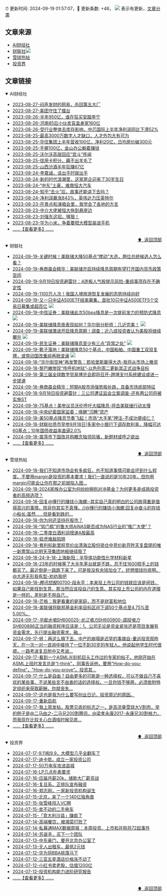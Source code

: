 ##

:alarm_clock: 更新时间: 2024-09-19 01:57:07，:rocket: 更新条数: +46， ![](/assets/dot.png) 表示有更新，[文章分类](/TAGS.md)

## 文章来源

- [AI财经社](#ai财经社)  
- [财联社](#财联社)![](/assets/dot.png)   
- [雪球热帖](#雪球热帖)  
- [投资界](#投资界)  

## 文章链接

<details open>
<summary id="ai财经社">
 AI财经社
</summary>


- [2023-08-27-闷声发财的网易，杀回第五大厂](https://www.aicaijing.com.cn/article/18610)  
- [2023-08-27-美团守住了擂台](https://www.aicaijing.com.cn/article/18611)  
- [2023-08-26-半年950亿，谁在狂买安踏李宁](https://www.aicaijing.com.cn/article/18607)  
- [2023-08-26-河南85后小伙卖盲盒身家160亿](https://www.aicaijing.com.cn/article/18608)  
- [2023-08-26-受行业整体去库存影响，中芯国际上半年净利润同比下滑52%](https://www.aicaijing.com.cn/article/18609)  
- [2023-08-25-最高3000万数字人才缺口，人才外包大有可为](https://www.aicaijing.com.cn/article/18601)  
- [2023-08-25-华住集团上半年营收100亿，净利20亿，日均房价破300元](https://www.aicaijing.com.cn/article/18602)  
- [2023-08-25-手握100亿，金山办公躺着赚钱](https://www.aicaijing.com.cn/article/18603)  
- [2023-08-25-沃尔沃高层回应“宫斗”传闻](https://www.aicaijing.com.cn/article/18604)  
- [2023-08-25-信用卡积分，薅不出羊毛了](https://www.aicaijing.com.cn/article/18605)  
- [2023-08-25-山西汾酒半年狂赚67亿](https://www.aicaijing.com.cn/article/18606)  
- [2023-08-24-李嘉诚，该出手时就出手](https://www.aicaijing.com.cn/article/18596)  
- [2023-08-24-新的时代浪潮里，这家房企迎来了30岁生日](https://www.aicaijing.com.cn/article/18597)  
- [2023-08-24-“中东”土豪，难救恒大汽车](https://www.aicaijing.com.cn/article/18598)  
- [2023-08-24-知乎“去火”后，故事还能讲下去吗？](https://www.aicaijing.com.cn/article/18599)  
- [2023-08-24-净利润暴涨843%，英伟达力压英特尔](https://www.aicaijing.com.cn/article/18600)  
- [2023-08-23-在景点和演唱会里，我学会了各地的方言](https://www.aicaijing.com.cn/article/18591)  
- [2023-08-23-中介大佬被恒大拖到悬崖边](https://www.aicaijing.com.cn/article/18592)  
- [2023-08-23-刘强东这招，够狠！](https://www.aicaijing.com.cn/article/18593)  
- [2023-08-23-华为小米，争着要把大模型装进手机](https://www.aicaijing.com.cn/article/18594)  
- [......【查看更多】......](/details/AI财经社.md)

<div align="right"><a href="#文章来源">⬆ &nbsp;返回顶部</a></div>
</details>

<details open>
<summary id="财联社">
 财联社
</summary>


- [2024-09-19-关键时候！美联储大降50基点“搅动”大选，两位总统候选人怎么看？](https://www.cls.cn/detail/1802408)  
- [2024-09-19-券商晨会精华：美联储开启持续降息周期有望打开国内货币政策空间](https://www.cls.cn/detail/1802436)  
- [2024-09-19-9月19日投资避雷针：4连板人气股提示风险-重组事项存在不确定性](https://www.cls.cn/detail/1802429)  
- [2024-09-19-1100万人次！我国入境旅游恢复发展的态势持续向好](https://www.cls.cn/detail/1802416)  
- [2024-09-19-又一只中证A500ETF结束募集，首批10只中证A500ETF5个交易日募集或超百亿](https://www.cls.cn/detail/1802454) ![](/assets/new.png)  
- [2024-09-19-中信证券：美联储此次50bps降息是一次提前发力的预防式降息](https://www.cls.cn/detail/1802450) ![](/assets/new.png)  
- [2024-09-19-美联储降息夜表现如何？华尔街分析师：几近完美！](https://www.cls.cn/detail/1802438) ![](/assets/new.png)  
- [2024-09-19-美联储激进开启降息周期！调查：近八成投资者认为美股将继续攀升](https://www.cls.cn/detail/1802439) ![](/assets/new.png)  
- [2024-09-19-民生证券：美联储降息至少有三点“异常之处”](https://www.cls.cn/detail/1802432) ![](/assets/new.png)  
- [2024-09-19-靴子落地！美联储降息50个基点，中国船舶、中国重工双双复牌，或带动国改重组再掀波澜](https://www.cls.cn/detail/1802516) ![](/assets/new.png)  
- [2024-09-18-“华尔街空神”再发警告：若哈里斯赢得大选-我将从市场上撤资](https://www.cls.cn/detail/1801266)  
- [2024-09-18-黎巴嫩惨现“传呼机地狱”-以色列周二更新其正式战争目标](https://www.cls.cn/detail/1801272)  
- [2024-09-18-第三届全球数字贸易博览会即将召开-跨境支付系统建设或进一步提速](https://www.cls.cn/detail/1801151)  
- [2024-09-18-券商晨会精华：短期A股市场强势股补跌，具备市场底部特征](https://www.cls.cn/detail/1801173)  
- [2024-09-18-9月18日投资避雷针：三公司遭证监会立案调查-还有两公司将被实施ST](https://www.cls.cn/detail/1801175)  
- [2024-09-18-75基点！美参议员沃伦呼吁大幅降息-抨击美联储行动太慢](https://www.cls.cn/detail/1801172)  
- [2024-09-18-中央纪委国家监委：唤醒“沉睡”资产](https://www.cls.cn/detail/1801207)  
- [2024-09-18-美50基点降息节奏飞起！市场“大手笔”押注-不成功便成仁？](https://www.cls.cn/detail/1801241)  
- [2024-09-18-财联社债市早参9月18日|多家中小银行下调存款利率，降幅可达60基点；10年国债收益率直逼2.0%](https://www.cls.cn/detail/1801188)  
- [2024-09-18-震荡市下国改并购概念独领风骚，新题材或呼之欲出](https://www.cls.cn/detail/1801245)  
- [......【查看更多】......](/details/财联社.md)

<div align="right"><a href="#文章来源">⬆ &nbsp;返回顶部</a></div>
</details>

<details open>
<summary id="雪球热帖">
 雪球热帖
</summary>


- [2024-09-18-我们不知道市场会有多疯狂，也不知道事情可能会坏到什么程度。不要用margin是投资的基本要求！我们一直说的是10年20年，但你用margin可能会让你在那之前就陷入困...](https://xueqiu.com/1247347556/304858189)  
- [2024-09-18-2024家族办公室为何纷纷拥抱对冲基金？为何更多是成熟投资者的高频选项？](https://xueqiu.com/6025649448/304872856)  
- [2024-09-18-回复@懂行的赚钱小海螺:-其实自己真的明白的公司跌得重是值得高兴的事情，除非你其实不真懂。//@懂行的赚钱小海螺:回复@奋斗的存钱小船长:虽然……但是看到跌的...](https://xueqiu.com/1247347556/304858381)  
- [2024-09-18-你为何还坚持在股市？](https://xueqiu.com/5939653998/304849045)  
- [2024-09-18-“低门槛”的鲁大师AiNAS能否成为NAS行业的“推广大使”？](https://xueqiu.com/5011489057/304846399)  
- [2024-09-18-二季度白酒利润增速A股最高](https://xueqiu.com/5514535679/304826987)  
- [2024-09-18-猛虎难敌陷阱](https://xueqiu.com/9598793634/304830063)  
- [2024-09-18-套利标新里程竞价出清海立股份锁仓中竞价新开昨天复盘提的唯一新票常山北明天茂集团地板继续吸了](https://xueqiu.com/7141667422/304832103)  
- [2024-09-18-24-9-18-上海新阳：半导体功能性化学材料新星](https://xueqiu.com/8772786299/304847210)  
- [2024-09-18-23年的时候等了大半年茅台就是不跌，忍不住1600把手上的钱都买了。最近倒是一路跌下来了，可是我没有余钱加仓了，好想借钱抄底啊。@大道无形我有型-劝劝我吧](https://xueqiu.com/1566996805/304857618)  
- [2024-09-18-$腾讯控股00700$-段永平：本来投上市公司的钱就应该是闲钱，如果自己能找到生意，那当然应该投自己的生意。其实投上市公司的内在道理是一样的，差别是不用自己...](https://xueqiu.com/5842658502/304846242)  
- [2024-09-18-芒格：我更看重的是家庭，而不是财富和地位](https://xueqiu.com/2524803655/304877096)  
- [2024-09-18-美联储将联邦基金利率目标区间下调50个基点至4.75%至5.00%。](https://xueqiu.com/5124430882/304933524)  
- [2024-09-17-$华能水电SH600025$-$长江电力SH600900$-$国投电力SH600886$正当的融资程序应该是：1、公司无论是资金紧张还是项目发展有资金需求，先行提出融资需求，融...](https://xueqiu.com/5280764152/304791967)  
- [2024-09-17-转：再这么搞下去，中产的崩塌是迟早的事摘自-重远投资观昨天，在一次一对一咨询中接待了一位不到30岁的年轻人。他说起他学生时代很顺，一路考进复旦附中又考进...](https://xueqiu.com/6410129477/304802637)  
- [2024-09-17-看到一个ASML光刻机巨头工作过的专家的帖子，他刚开始在ASML上班时发言总是“I-think”，同事告诉他，要用“How-do-you-define”，“How-do-you-prove”。投资其...](https://xueqiu.com/1622002697/304782142)  
- [2024-09-17-什么是自由？自由更多的可能是一种选择权，可以不做自己不喜欢的某些事、不说某些言不由衷的话的选择权。一旦你钱不够用，必须依附特定组织来获取薪酬，你就丧失...](https://xueqiu.com/3167081651/304781066)  
- [2024-09-17-这也是我为什么要写创业日记、投资周记的原因。](https://xueqiu.com/3393395193/304773798)  
- [2024-09-17-重新启航](https://xueqiu.com/1760673340/304777129)  
- [2024-09-17-我上周发帖，股票见底的标志之一，是高流量雪球大V割肉，举的例子是@二马由之-二马兄200割腾讯，@梁孝永康2017-永康兄30割格力，而我现在比较关心白酒啥时候见底...](https://xueqiu.com/3354236440/304779046)  
- [......【查看更多】......](/details/雪球热帖.md)

<div align="right"><a href="#文章来源">⬆ &nbsp;返回顶部</a></div>
</details>

<details open>
<summary id="投资界">
 投资界
</summary>


- [2024-07-17-9.11和9.9，大模型几乎全翻车了](https://posts.careerengine.us/p/6697778c44726b29bffa3a09)  
- [2024-07-17-迪卡侬，成立一家投资公司](https://posts.careerengine.us/p/6697778c44726b29bffa3a01)  
- [2024-07-17-50万电车攻进县城](https://posts.careerengine.us/p/6697779c831e1d29eea44253)  
- [2024-07-16-LP几点朴素要求](https://posts.careerengine.us/p/669636a8720ed522248054dc)  
- [2024-07-16-应届月薪20k，储能大厂薪资战](https://posts.careerengine.us/p/669636a8720ed522248054d4)  
- [2024-07-16-复旦系，正排队宣布融资](https://posts.careerengine.us/p/66963699cb38e136a496986c)  
- [2024-07-16-郑志刚，一家新投资机构诞生](https://posts.careerengine.us/p/66963699cb38e136a4969874)  
- [2024-07-15-北京，来了一个140亿独角兽](https://posts.careerengine.us/p/6694db59a0c3ac562b61f9af)  
- [2024-07-15-张雪峰闯入VC圈](https://posts.careerengine.us/p/6694db59a0c3ac562b61f9b7)  
- [2024-07-15-卖不动的二手电车](https://posts.careerengine.us/p/6694db6836b2f1565d9b541a)  
- [2024-07-15-「意大利沙县」赚疯了](https://posts.careerengine.us/p/6694db6836b2f1565d9b5422)  
- [2024-07-14-高端餐饮，被湘菜打败了](https://posts.careerengine.us/p/6693862333c6e710d0bf9dc4)  
- [2024-07-14-私募通MAX数据周报：本周投资、上市和并购共72起事件](https://posts.careerengine.us/p/6693862333c6e710d0bf9dcc)  
- [2024-07-14-苏姿丰，买下一个团队](https://posts.careerengine.us/p/6693861481427510b2b9c123)  
- [2024-07-13-中东豪门，要开北京办公室了](https://posts.careerengine.us/p/66922794a876f80d113b51fe)  
- [2024-07-13-无人出租车，最低2元钱](https://posts.careerengine.us/p/669227b82202ae0dfac5d713)  
- [2024-07-12-华为将BBA挑落马下](https://posts.careerengine.us/p/6690a6c68082df14ead7eaac)  
- [2024-07-12-三亚五星酒店价格涨不动了](https://posts.careerengine.us/p/6690a6c68082df14ead7eaa4)  
- [2024-07-12-小红书卖老股，估值1200亿](https://posts.careerengine.us/p/6690a6b756b00014bcc00e8f)  
- [2024-07-12-投资机构能力进阶研究报告](https://posts.careerengine.us/p/6690a6b756b00014bcc00e87)  
- [......【查看更多】......](/details/投资界.md)

<div align="right"><a href="#文章来源">⬆ &nbsp;返回顶部</a></div>
</details>
